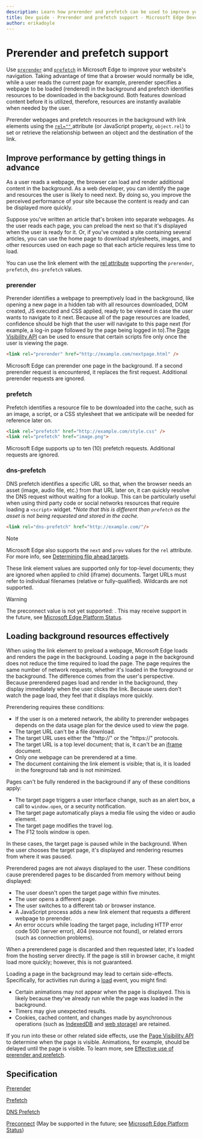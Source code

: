 ```yaml
---
description: Learn how prerender and prefetch can be used to improve your website's navigation.
title: Dev guide - Prerender and prefetch support - Microsoft Edge Development
author: erikadoyle
---
```


# Prerender and prefetch support

Use [`prerender`](https://msdn.microsoft.com/library/ms534366.aspx) and [`prefetch`](https://msdn.microsoft.com/library/ms534366.aspx) in Microsoft Edge to improve your website's navigation. Taking advantage of time that a browser would normally be idle, while a user reads the current page for example, prerender specifies a webpage to be loaded (rendered) in the background and prefetch identifies resources to be downloaded in the background. Both features download content before it is utilized, therefore, resources are instantly available when needed by the user.

Prerender webpages and prefetch resources in the background with link elements using the [`rel=""` ](https://msdn.microsoft.com/library/ms534366.aspx) attribute (or JavaScript property, `object.rel`) to set or retrieve the relationship between an object and the destination of the link.

## Improve performance by getting things in advance

As a user reads a webpage, the browser can load and render additional content in the background. As a web developer, you can identify the page and resources the user is likely to need next. By doing so, you improve the perceived performance of your site because the content is ready and can be displayed more quickly.

Suppose you've written an article that's broken into separate webpages. As the user reads each page, you can preload the next so that it's displayed when the user is ready for it. Or, if you've created a site containing several articles, you can use the home page to download stylesheets, images, and other resources used on each page so that each article requires less time to load.

You can use the link element with the [rel attribute](https://msdn.microsoft.com/library/ms534366.aspx) supporting the `prerender`, `prefetch`, `dns-prefetch` values.

### prerender

Prerender identifies a webpage to preemptively load in the background, like opening a new page in a hidden tab with all resources downloaded, DOM created, JS executed and CSS applied, ready to be viewed in case the user wants to navigate to it next. Because all of the page resources are loaded, confidence should be high that the user will navigate to this page next (for example, a log-in page followed by the page being logged in to).The [Page Visibility API](./page-Visibility-API.md) can be used to ensure that certain scripts fire only once the user is viewing the page.

```HTML
<link rel="prerender" href="http://example.com/nextpage.html" />
```

Microsoft Edge can prerender one page in the background. If a second prerender request is encountered, it replaces the first request. Additional prerender requests are ignored.

### prefetch

Prefetch identifies a resource file to be downloaded into the cache, such as an image, a script, or a CSS stylesheet that we anticipate will be needed for reference later on.

```HTML
<link rel="prefetch" href="http://example.com/style.css" />
<link rel="prefetch" href="image.png">
```

Microsoft Edge supports up to ten (10) prefetch requests. Additional requests are ignored.

### dns-prefetch

DNS prefetch identifies a specific URL so that, when the browser needs an asset (image, audio file, etc.) from that URL later on, it can quickly resolve the DNS request without waiting for a lookup. This can be particularly useful when using third party code or social networks resources that require loading a `<script>` widget. **Note that this is different than `prefetch` as the asset is not being requested and stored in the cache.*

```HTML
<link rel="dns-prefetch" href="http://example.com/"/>
```

> [!NOTE]
> Microsoft Edge also supports the `next` and `prev` values for the `rel` attribute. For more info, see [Determining flip ahead targets](http://go.microsoft.com/fwlink/p/?LinkId=306028).


These link element values are supported only for top-level documents; they are ignored when applied to child (iframe) documents. Target URLs must refer to individual filenames (relative or fully-qualified). Wildcards are not supported.

> [!WARNING]
> The preconnect value is not yet supported: <link rel="preconnect" href="" />. This may receive support in the future, see [Microsoft Edge Platform Status](https://developer.microsoft.com/en-us/microsoft-edge/platform/status/preconnectresourcehints?filter=f3f0000bf&search=preconnect).


## Loading background resources effectively

When using the link element to preload a webpage, Microsoft Edge loads and renders the page in the background. Loading a page in the background does not reduce the time required to load the page. The page requires the same number of network requests, whether it's loaded in the foreground or the background. The difference comes from the user's perspective. Because prerendered pages load and render in the background, they display immediately when the user clicks the link. Because users don't watch the page load, they feel that it displays more quickly.

Prerendering requires these conditions:

-  If the user is on a metered network, the ability to prerender webpages depends on the data usage plan for the device used to view the page.
-  The target URL can't be a file download.
-  The target URL uses either the "http://" or the "https://" protocols.
-  The target URL is a top level document; that is, it can't be an [iframe](https://msdn.microsoft.com/library/ms535258(v=vs.85).aspx) document.
-  Only one webpage can be prerendered at a time.
-  The document containing the link element is visible; that is, it is loaded in the foreground tab and is not minimized.

Pages can't be fully rendered in the background if any of these conditions apply:
-  The target page triggers a user interface change, such as an alert box, a call to `window.open`, or a security notification.
-  The target page automatically plays a media file using the video or audio element.
-  The target page modifies the travel log.
-  The F12 tools window is open.

In these cases, the target page is paused while in the background. When the user chooses the target page, it's displayed and rendering resumes from where it was paused.

Prerendered pages are not always displayed to the user. These conditions cause prerendered pages to be discarded from memory without being displayed:
-  The user doesn't open the target page within five minutes.
-  The user opens a different page.
-  The user switches to a different tab or browser instance.
-  A JavaScript process adds a new link element that requests a different webpage to prerender.
-  An error occurs while loading the target page, including HTTP error code 500 (server error), 404 (resource not found), or related errors (such as connection problems).

When a prerendered page is discarded and then requested later, it's loaded from the hosting server directly. If the page is still in browser cache, it might load more quickly; however, this is not guaranteed.

Loading a page in the background may lead to certain side-effects. Specifically, for activities run during a [load](https://msdn.microsoft.com/library/cc197055(v=vs.85).aspx) event, you might find:
-  Certain animations may not appear when the page is displayed. This is likely because they've already run while the page was loaded in the background.
-  Timers may give unexpected results.
-  Cookies, cached content, and changes made by asynchronous operations (such as [IndexedDB](./../storage/IndexedDB.md) and [web storage](https://msdn.microsoft.com/library/hh781511(v=vs.85).aspx)) are retained.

If you run into these or other related side effects, use the [Page Visibility API](./page-Visibility-API.md) to determine when the page is visible. Animations, for example, should be delayed until the page is visible. To learn more, see [Effective use of prerender and prefetch](https://msdn.microsoft.com/library/dn384048(v=vs.85).aspx).

## Specification

[Prerender](https://w3c.github.io/resource-hints/#prerender)

[Prefetch](https://w3c.github.io/resource-hints/#prefetch)

[DNS Prefetch](https://w3c.github.io/resource-hints/#dns-prefetch)

[Preconnect](https://w3c.github.io/resource-hints/#preconnect) (May be supported in the future; see [Microsoft Edge Platform Status](https://developer.microsoft.com/en-us/microsoft-edge/platform/status/preconnectresourcehints?filter=f3f0000bf&search=preconnect))
